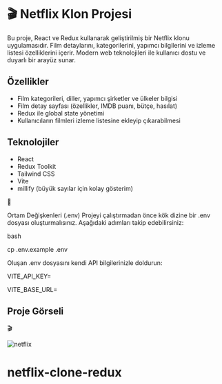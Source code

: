 <h1>🎬 Netflix Klon Projesi </h1>

Bu proje, React ve Redux kullanarak geliştirilmiş bir Netflix klonu uygulamasıdır. Film detaylarını, kategorilerini, yapımcı bilgilerini ve izleme listesi özelliklerini içerir. Modern web teknolojileri ile kullanıcı dostu ve duyarlı bir arayüz sunar.

## Özellikler

<ul style="list-style-type: disc;">
  <li>Film kategorileri, diller, yapımcı şirketler ve ülkeler bilgisi</li>
  <li>Film detay sayfası (özellikler, IMDB puanı, bütçe, hasılat)</li>
  <li>Redux ile global state yönetimi</li>
  <li>Kullanıcıların filmleri izleme listesine ekleyip çıkarabilmesi</li>
</ul>


## Teknolojiler
<ul style="list-style-type: disc;">
<li> React  </li>
<li> Redux Toolkit  </li>
<li> Tailwind CSS  </li>
<li>Vite  </li>
<li> millify (büyük sayılar için kolay gösterim) </li>
</ul>


📁 

Ortam Değişkenleri (.env)
Projeyi çalıştırmadan önce kök dizine bir .env dosyası oluşturmalısınız.
Aşağıdaki adımları takip edebilirsiniz:

  bash

cp .env.example .env

Oluşan .env dosyasını kendi API bilgilerinizle doldurun:



VITE_API_KEY=

VITE_BASE_URL=


## Proje Görseli

🎬


![netflix](https://github.com/user-attachments/assets/0da8f6ca-4c92-4dd1-b4fb-dc9bef48d8a7)




# netflix-clone-redux

